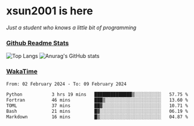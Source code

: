 # xsun2001 is here

*Just a student who knows a little bit of programming*

### [Github Readme Stats](https://github.com/anuraghazra/github-readme-stats)

![Top Langs](https://github-readme-stats.vercel.app/api/top-langs/?username=xsun2001&layout=compact&theme=radical) ![Anurag's GitHub stats](https://github-readme-stats.vercel.app/api?username=xsun2001&show_icons=true&theme=radical)

### [WakaTime](https://wakatime.com)

<!--START_SECTION:waka-->

```txt
From: 02 February 2024 - To: 09 February 2024

Python           3 hrs 19 mins   ██████████████▒░░░░░░░░░░   57.75 %
Fortran          46 mins         ███▒░░░░░░░░░░░░░░░░░░░░░   13.60 %
TOML             37 mins         ██▓░░░░░░░░░░░░░░░░░░░░░░   10.71 %
Bash             21 mins         █▓░░░░░░░░░░░░░░░░░░░░░░░   06.19 %
Markdown         16 mins         █▒░░░░░░░░░░░░░░░░░░░░░░░   04.87 %
```

<!--END_SECTION:waka-->

